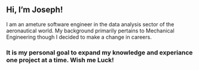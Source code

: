 ## Hi, I’m Joseph!

I am an ameture software engineer in the data analysis sector of the aeronautical world. 
My background primarily pertains to Mechanical Engineering though I decided to make a change 
in careers.

### It is my personal goal to expand my knowledge and experiance one project at a time. Wish me Luck!
